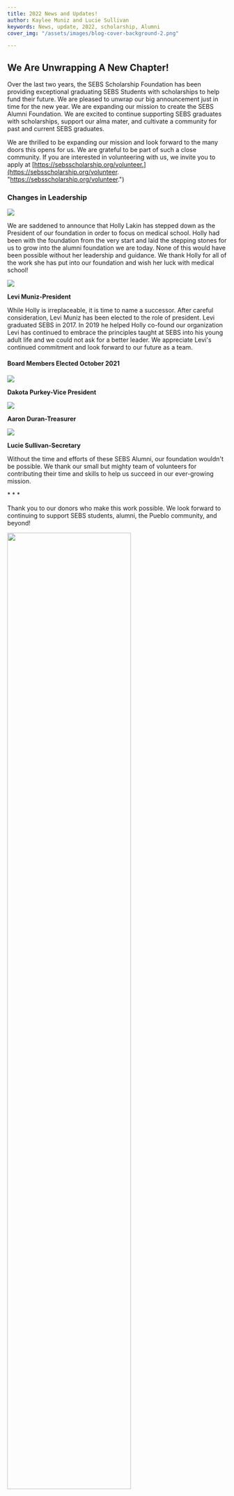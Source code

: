 ```yaml
---
title: 2022 News and Updates!
author: Kaylee Muniz and Lucie Sullivan
keywords: News, update, 2022, scholarship, Alumni
cover_img: "/assets/images/blog-cover-background-2.png"

---
```

## **We Are Unwrapping A New Chapter!**

Over the last two years, the SEBS Scholarship Foundation has been providing exceptional graduating SEBS Students with scholarships to help fund their future. We are pleased to unwrap our big announcement just in time for the new year. We are expanding our mission to create the SEBS Alumni Foundation. We are excited to continue supporting SEBS graduates with scholarships, support our alma mater, and cultivate a community for past and current SEBS graduates.

We are thrilled to be expanding our mission and look forward to the many doors this opens for us. We are grateful to be part of such a close community. If you are interested in volunteering with us, we invite you to apply at [https://sebsscholarship.org/volunteer.](https://sebsscholarship.org/volunteer. "https://sebsscholarship.org/volunteer.")

### **Changes in Leadership**

![](/assets/images/186449107_10159186970738728_4573087915492442611_n-2.jpg)

We are saddened to announce that Holly Lakin has stepped down as the President of our foundation in order to focus on medical school. Holly had been with the foundation from the very start and laid the stepping stones for us to grow into the alumni foundation we are today. None of this would have been possible without her leadership and guidance. We thank Holly for all of the work she has put into our foundation and wish her luck with medical school!

![](/assets/images/image000000-2.jpg)

<p class="text-center"><strong>Levi Muniz-President</strong></p>

While Holly is irreplaceable, it is time to name a successor. After careful consideration, Levi Muniz has been elected to the role of president. Levi graduated SEBS in 2017. In 2019 he helped Holly co-found our organization Levi has continued to embrace the principles taught at SEBS into his young adult life and we could not ask for a better leader. We appreciate Levi's continued commitment and look forward to our future as a team.

#### **Board Members Elected October 2021**

![](/assets/images/img_6373.jpeg)

<p class="text-center"><strong>Dakota Purkey-Vice President</strong></p>

![](/assets/images/am_0147.jpg)

<p class="text-center"><strong>Aaron Duran-Treasurer</strong></p>

![](/assets/images/img_3184.JPG)

<p class="text-center"><strong>Lucie Sullivan-Secretary</strong></p>

Without the time and efforts of these SEBS Alumni, our foundation wouldn't be possible. We thank our small but mighty team of volunteers for contributing their time and skills to help us succeed in our ever-growing mission.

\* * *

Thank you to our donors who make this work possible. We look forward to continuing to support SEBS students, alumni, the Pueblo community, and beyond!

<img style="width:75%" src="/assets/images/holiday-card.jpeg">

We hope your holidays were happy and safe!